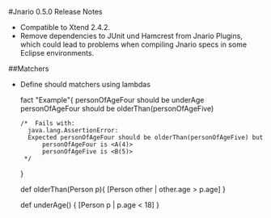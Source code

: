 #Jnario 0.5.0 Release Notes

* Compatible to Xtend 2.4.2.
* Remove dependencies to JUnit und Hamcrest from Jnario Plugins, which could lead to problems when compiling Jnario specs in some Eclipse environments.

##Matchers

* Define should matchers using lambdas

    fact "Example"{
      personOfAgeFour should be underAge
      personOfAgeFour should be olderThan(personOfAgeFive)
      
      /*  Fails with:
        java.lang.AssertionError: 
        Expected personOfAgeFour should be olderThan(personOfAgeFive) but
            personOfAgeFour is <A(4)>
            personOfAgeFive is <B(5)>
       */
    }
    
    def olderThan(Person p){
      [Person other | other.age > p.age]
    }
    
    def underAge() {
      [Person p | p.age < 18]
    }
